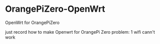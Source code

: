 # OrangePiZero-OpenWrt
OpenWrt for OrangePiZero

just record how to make  Openwrt for OrangePi Zero
problem: 1 wifi cann't work
